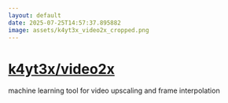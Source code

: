 ```yaml
---
layout: default
date: 2025-07-25T14:57:37.895882
image: assets/k4yt3x_video2x_cropped.png
---
```


# [k4yt3x/video2x](https://github.com/k4yt3x/video2x)

machine learning tool for video upscaling and frame interpolation
